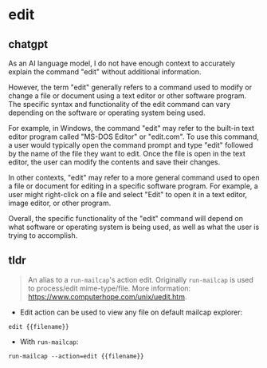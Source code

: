 # edit 
## chatgpt 
As an AI language model, I do not have enough context to accurately explain the command "edit" without additional information. 

However, the term "edit" generally refers to a command used to modify or change a file or document using a text editor or other software program. The specific syntax and functionality of the edit command can vary depending on the software or operating system being used. 

For example, in Windows, the command "edit" may refer to the built-in text editor program called "MS-DOS Editor" or "edit.com". To use this command, a user would typically open the command prompt and type "edit" followed by the name of the file they want to edit. Once the file is open in the text editor, the user can modify the contents and save their changes.

In other contexts, "edit" may refer to a more general command used to open a file or document for editing in a specific software program. For example, a user might right-click on a file and select "Edit" to open it in a text editor, image editor, or other program.

Overall, the specific functionality of the "edit" command will depend on what software or operating system is being used, as well as what the user is trying to accomplish. 

## tldr 
 
> An alias to a `run-mailcap`'s action edit.
> Originally `run-mailcap` is used to process/edit mime-type/file.
> More information: <https://www.computerhope.com/unix/uedit.htm>.

- Edit action can be used to view any file on default mailcap explorer:

`edit {{filename}}`

- With `run-mailcap`:

`run-mailcap --action=edit {{filename}}`
